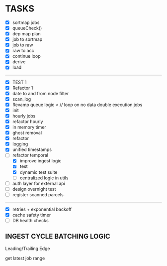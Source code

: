 # TASKS

- [X] sortmap jobs 
- [X] queueCheck()
- [X] dep map plan 
- [X] job to sortmap 
- [X] job to raw
- [X] raw to acc
- [X] continue loop
- [X] derive
- [X] load
---
- [X] TEST 1
- [X] Refactor 1
- [X] date to and from node filter
- [X] scan_log
- [X] Revamp queue logic < // loop on no data double execution jobs 
- [X] init 
- [X] hourly jobs
- [X] refactor hourly
- [X] in memory timer 
- [X] ghost removal
- [X] refactor
- [X] logging
- [X] unified timestamps
- [ ] refactor temporal
  - [X] improve ingest logic
  - [X] test
  - [X] dynamic test suite
  - [ ] centralized logic in utils
- [ ] auth layer for external api
- [ ] design overnight test
- [ ] register scanned parcels
---
- [X] retries + exponential backoff
- [X] cache safety timer
- [ ] DB health checks

## INGEST CYCLE BATCHING LOGIC

Leading/Trailing Edge

get latest job range
